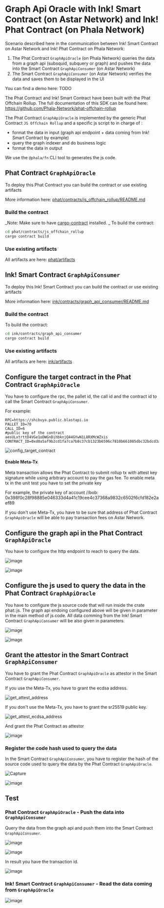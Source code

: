 # Graph Api Oracle with Ink! Smart Contract (on Astar Network) and Ink! Phat Contract (on Phala Network)

Scenario described here in the communication between Ink! Smart Contract on Astar Network and Ink! Phat Contract on Phala Network:
1) The Phat Contract `GraphApiOracle` (on Phala Network) queries the data from a graph api (subsquid, subquery or graph) and pushes the data into the Smart Contract `GraphApiConsumer` (on Astar Network)
2) The Smart Contract `GraphApiConsumer` (on Astar Network) verifies the data and saves them to be displayed in the UI 

You can find a demo here: TODO

The Phat Contract and Ink! Smart Contract have been built with the Phat Offchain Rollup.
The full documentation of this SDK can be found here: https://github.com/Phala-Network/phat-offchain-rollup

The Phat Contract `GraphApiOracle` is implemented by the generic Phat Contract `JS Offchain Rollup` and a specific js script to in charge of :
 - format the data in input (graph api endpoint + data coming from Ink! Smart Contract by example)
 - query the graph indexer and do business logic
 - format the data in output 

We use the `@phala/fn` CLI tool to generates the js code.


## Phat Contract `GraphApiOracle`

To deploy this Phat Contract you can build the contract or use existing artifacts

More information here: [phat/contracts/js_offchain_rollup/README.md](phat/contracts/js_offchain_rollup/README.md)

### Build the contract

_Note: Make sure to have [cargo-contract](https://github.com/paritytech/cargo-contract#installation) installed.
_
To build the contract:
```bash
cd phat/contracts/js_offchain_rollup
cargo contract build
```

### Use existing artifacts
All artifacts are here: [phat/artifacts](phat/artifacts)


## Ink! Smart Contract `GraphApiConsumer`

To deploy this Ink! Smart Contract you can build the contract or use existing artifacts

More information here: [ink/contracts/graph_api_consumer/README.md](ink/contracts/graph_api_consumer/README.md)

### Build the contract

To build the contract:
```bash
cd ink/contracts/graph_api_consumer
cargo contract build
```

### Use existing artifacts
All artifacts are here: [ink/artifacts](ink/artifacts)



## Configure the target contract in the Phat Contract `GraphApiOracle`
You have to configure the rpc, the pallet id, the call id and the contract id to call the Smart Contract `GraphApiConsumer`.

For example:
```
RPC=https://shibuya.public.blastapi.io
PALLET_ID=70
CALL_ID=6
#public key of the contract aesULxtrttD4VGe1oDWGnDihbknjQ44GYwN1L8RXMcWZxis
CONTRACT_ID=0xd0a5af9b2cd1fa7ca7b8c37cb1323b6596c7810b661085dbc32bdcd3a498219c
```

![config_target_contract](https://github.com/GuiGou12358/decentralized_oracle-graph-api-oracle/assets/92046056/aef288ae-3f8d-4c52-a92b-170c9ab20340)

#### Enable Meta-Tx

Meta transaction allows the Phat Contract to submit rollup tx with attest key signature while using arbitrary account to pay the gas fee. 
To enable meta tx in the unit test you have to set the private key

For example, the private key of account //bob: 0x398f0c28f98885e046333d4a41c19cee4c37368a9832c6502f6cfd182e2aef89

If you don't use Meta-Tx, you have to be sure that address of Phat Contract `GraphApiOracle` will be able to pay transaction fees on Astar Network.

## Configure the graph api in the Phat Contract `GraphApiOracle`

You have to configure the http endpoint to reach to query the data.

![image](https://github.com/GuiGou12358/decentralized_oracle-graph-api-oracle/assets/92046056/47aaddf7-267f-4259-9f87-970cab903cca)

![image](https://github.com/GuiGou12358/decentralized_oracle-graph-api-oracle/assets/92046056/5e2557fc-f32b-45b0-a53e-46cf1a14154e)

## Configure the js used to query the data in the Phat Contract `GraphApiOracle`

You have to configure the js source code that will run inside the crate phat::js.
The graph api endoing configured above will be given in parameter in the main method of js code.
All data comming from the Ink! Smart Contract `GraphApiConsumer` will be also given in parameters. 

![image](https://github.com/GuiGou12358/decentralized_oracle-graph-api-oracle/assets/92046056/99ce49cb-7e67-4b9a-8c1a-d88a69231742)

![image](https://github.com/GuiGou12358/decentralized_oracle-graph-api-oracle/assets/92046056/29935b5f-5ee4-4747-bbce-e93260ea3038)

## Grant the attestor in the Smart Contract `GraphApiConsumer`
You have to grant the Phat Contract `GraphApiOracle` as attestor in the Smart Contract `GraphApiConsumer`.

If you use the Meta-Tx, you have to grant the ecdsa address.

![get_attest_address](https://github.com/GuiGou12358/decentralized_oracle-graph-api-oracle/assets/92046056/2bda019b-5af3-4bf7-bd0a-c26f91761181)

If you don't use the Meta-Tx, you have to grant the sr25519 public key.

![get_attest_ecdsa_address](https://github.com/GuiGou12358/decentralized_oracle-graph-api-oracle/assets/92046056/1b87935d-36d7-459c-a42a-e1e13b91e24f)

And grant the Phat Contract as attestor 

![image](https://github.com/GuiGou12358/decentralized_oracle-graph-api-oracle/assets/92046056/f4b03e5d-0b89-428f-9257-03ec18e9a3af)

### Register the code hash used to query the data

In the Smart Contract `GraphApiConsumer`, you have to register the hash of the source code used to query the data by the Phat Contract `GraphApiOracle`.

![Capture](https://github.com/GuiGou12358/decentralized_oracle-graph-api-oracle/assets/92046056/7f91b067-a172-4812-9e24-c58f7a3a6b1e)

![image](https://github.com/GuiGou12358/decentralized_oracle-graph-api-oracle/assets/92046056/418ae2d4-3008-4cae-9c7f-7baa2b2048cb)

## Test

### Phat Contract `GraphApiOracle` - Push the data into `GraphApiConsumer`

Query the data from the graph api and push them into the Smart Contract `GraphApiConsumer`.

![image](https://github.com/GuiGou12358/decentralized_oracle-graph-api-oracle/assets/92046056/67fd24f3-1cdf-432d-ac65-d59655d0d7c5)

![image](https://github.com/GuiGou12358/decentralized_oracle-graph-api-oracle/assets/92046056/29cb83f1-c866-4534-ac55-e1eb22385731)

In result you have the transaction id.

![image](https://github.com/GuiGou12358/decentralized_oracle-graph-api-oracle/assets/92046056/33a500fe-8586-4c73-9948-8c3f16ffc394)

### Ink! Smart Contract `GraphApiConsumer` - Read the data coming from `GraphApiOracle`

![image](https://github.com/GuiGou12358/decentralized_oracle-graph-api-oracle/assets/92046056/96465498-4644-4705-84e2-c345389079c2)


